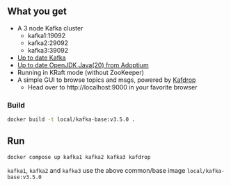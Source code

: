 ## What you get
* A 3 node Kafka cluster
    * kafka1:19092
    * kafka2:29092
    * kafka3:39092
* [Up to date Kafka](https://github.com/nandak522/kraft/blob/main/Dockerfile#L4)
* [Up to date OpenJDK Java(20) from Adoptium](https://github.com/nandak522/kraft/blob/main/Dockerfile#L11)
* Running in KRaft mode (without ZooKeeper)
* A simple GUI to browse topics and msgs, powered by [Kafdrop](https://github.com/obsidiandynamics/kafdrop)
    * Head over to http://localhost:9000 in your favorite browser

### Build
```sh
docker build -t local/kafka-base:v3.5.0 .
```

## Run
```sh
docker compose up kafka1 kafka2 kafka3 kafdrop
```
`kafka1`, `kafka2` and `kafka3` use the above common/base image `local/kafka-base:v3.5.0`
